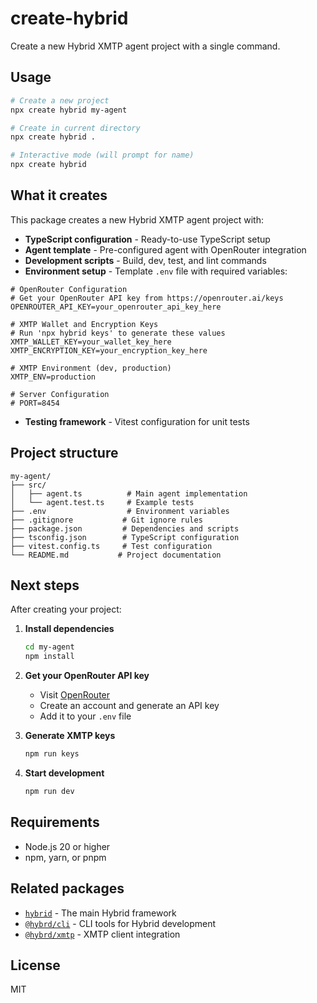 # create-hybrid

Create a new Hybrid XMTP agent project with a single command.

## Usage

```bash
# Create a new project
npx create hybrid my-agent

# Create in current directory
npx create hybrid .

# Interactive mode (will prompt for name)
npx create hybrid
```

## What it creates

This package creates a new Hybrid XMTP agent project with:

- **TypeScript configuration** - Ready-to-use TypeScript setup
- **Agent template** - Pre-configured agent with OpenRouter integration
- **Development scripts** - Build, dev, test, and lint commands
- **Environment setup** - Template `.env` file with required variables:

```env
# OpenRouter Configuration
# Get your OpenRouter API key from https://openrouter.ai/keys
OPENROUTER_API_KEY=your_openrouter_api_key_here

# XMTP Wallet and Encryption Keys
# Run 'npx hybrid keys' to generate these values
XMTP_WALLET_KEY=your_wallet_key_here
XMTP_ENCRYPTION_KEY=your_encryption_key_here

# XMTP Environment (dev, production)
XMTP_ENV=production

# Server Configuration
# PORT=8454
```
- **Testing framework** - Vitest configuration for unit tests

## Project structure

```
my-agent/
├── src/
│   ├── agent.ts          # Main agent implementation
│   └── agent.test.ts     # Example tests
├── .env                  # Environment variables
├── .gitignore           # Git ignore rules
├── package.json         # Dependencies and scripts
├── tsconfig.json        # TypeScript configuration
├── vitest.config.ts     # Test configuration
└── README.md           # Project documentation
```

## Next steps

After creating your project:

1. **Install dependencies**
   ```bash
   cd my-agent
   npm install
   ```

2. **Get your OpenRouter API key**
   - Visit [OpenRouter](https://openrouter.ai/keys)
   - Create an account and generate an API key
   - Add it to your `.env` file

3. **Generate XMTP keys**
   ```bash
   npm run keys
   ```

4. **Start development**
   ```bash
   npm run dev
   ```

## Requirements

- Node.js 20 or higher
- npm, yarn, or pnpm

## Related packages

- [`hybrid`](../core) - The main Hybrid framework
- [`@hybrd/cli`](../cli) - CLI tools for Hybrid development
- [`@hybrd/xmtp`](../xmtp) - XMTP client integration

## License

MIT
